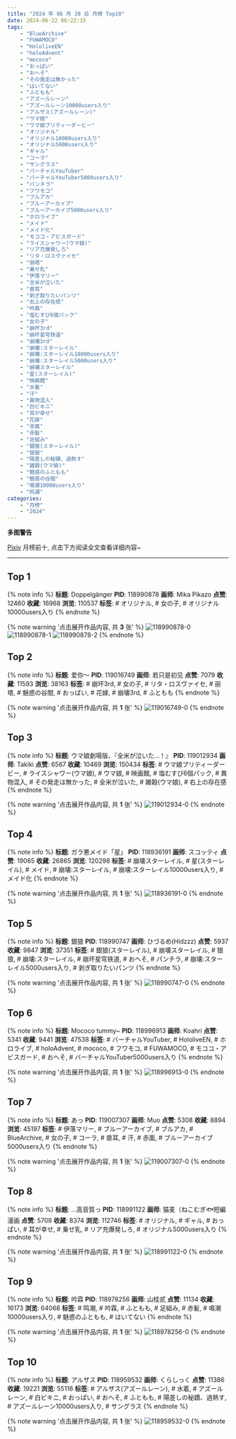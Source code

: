 ```yaml
---
title: "2024 年 06 月 20 日 月榜 Top10"
date: 2024-06-22 06:22:15
tags:
    - "BlueArchive"
    - "FUWAMOCO"
    - "HololiveEN"
    - "holoAdvent"
    - "mococo"
    - "おっぱい"
    - "おへそ"
    - "その発走は無かった"
    - "はいてない"
    - "ふともも"
    - "アズールレーン"
    - "アズールレーン10000users入り"
    - "アルザス(アズールレーン)"
    - "ウマ娘"
    - "ウマ娘プリティーダービー"
    - "オリジナル"
    - "オリジナル10000users入り"
    - "オリジナル5000users入り"
    - "ギャル"
    - "コーラ"
    - "サングラス"
    - "バーチャルYouTuber"
    - "バーチャルYouTuber5000users入り"
    - "パンチラ"
    - "フワモコ"
    - "ブルアカ"
    - "ブルーアーカイブ"
    - "ブルーアーカイブ5000users入り"
    - "ホロライブ"
    - "メイド"
    - "メイド化"
    - "モココ・アビスガード"
    - "ライスシャワー(ウマ娘)"
    - "リア充爆発しろ"
    - "リタ・ロスヴァイセ"
    - "丽塔"
    - "乗せ乳"
    - "伊落マリー"
    - "全米が泣いた"
    - "兽耳"
    - "剥ぎ取りたいパンツ"
    - "右上の存在感"
    - "吟霖"
    - "塩むすび6個パック"
    - "女の子"
    - "崩坏3rd"
    - "崩坏星穹铁道"
    - "崩壊3rd"
    - "崩壊:スターレイル"
    - "崩壊:スターレイル10000users入り"
    - "崩壊:スターレイル5000users入り"
    - "崩壊スターレイル"
    - "星(スターレイル)"
    - "映画館"
    - "水着"
    - "汗"
    - "異物混入"
    - "白ビキニ"
    - "耳が幸せ"
    - "花嫁"
    - "赤面"
    - "赤髪"
    - "足組み"
    - "銀狼(スターレイル)"
    - "银狼"
    - "陽差しの秘蹟、過熱す"
    - "雑穀(ウマ娘)"
    - "魅惑のふともも"
    - "魅惑の谷間"
    - "鳴潮10000users入り"
    - "鸣潮"
categories:
    - "月榜"
    - "2024"
---
```


<i class="fa fa-triangle-exclamation"></i>**多图警告**<i class="fa fa-triangle-exclamation"></i>

[Pixiv](https://www.pixiv.net/) 月榜前十, 点击下方阅读全文查看详细内容~

<!-- more -->

---

## Top 1

{% note info %}
**标题**: Doppelgänger
**PID**: 118990878 **画师**: Mika Pikazo
**点赞**: 12460 **收藏**: 16968 **浏览**: 110537
**标签**: # オリジナル, # 女の子, # オリジナル10000users入り
{% endnote %}

{% note warning '点击展开作品内容, 共 **3** 张' %}
![118990878-0](https://i.pixiv.re/img-original/img/2024/05/24/00/00/58/118990878_p0.png)
![118990878-1](https://i.pixiv.re/img-original/img/2024/05/24/00/00/58/118990878_p1.png)
![118990878-2](https://i.pixiv.re/img-original/img/2024/05/24/00/00/58/118990878_p2.png)
{% endnote %}

## Top 2

{% note info %}
**标题**: 爱你～
**PID**: 119016749 **画师**: 若只是初见
**点赞**: 7079 **收藏**: 11593 **浏览**: 38163
**标签**: # 崩坏3rd, # 女の子, # リタ・ロスヴァイセ, # 丽塔, # 魅惑の谷間, # おっぱい, # 花嫁, # 崩壊3rd, # ふともも
{% endnote %}

{% note warning '点击展开作品内容, 共 **1** 张' %}
![119016749-0](https://i.pixiv.re/img-original/img/2024/05/24/23/13/42/119016749_p0.jpg)
{% endnote %}

## Top 3

{% note info %}
**标题**: ウマ娘劇場版、『全米が泣いた…！』
**PID**: 119012934 **画师**: Takiki
**点赞**: 6567 **收藏**: 10469 **浏览**: 150434
**标签**: # ウマ娘プリティーダービー, # ライスシャワー(ウマ娘), # ウマ娘, # 映画館, # 塩むすび6個パック, # 異物混入, # その発走は無かった, # 全米が泣いた, # 雑穀(ウマ娘), # 右上の存在感
{% endnote %}

{% note warning '点击展开作品内容, 共 **1** 张' %}
![119012934-0](https://i.pixiv.re/img-original/img/2024/05/24/21/20/28/119012934_p0.png)
{% endnote %}

## Top 4

{% note info %}
**标题**: ガラ悪メイド「星」
**PID**: 118936191 **画师**: スコッティ
**点赞**: 19065 **收藏**: 26865 **浏览**: 120298
**标签**: # 崩壊スターレイル, # 星(スターレイル), # メイド, # 崩壊:スターレイル, # 崩壊:スターレイル10000users入り, # メイド化
{% endnote %}

{% note warning '点击展开作品内容, 共 **1** 张' %}
![118936191-0](https://i.pixiv.re/img-original/img/2024/05/22/00/00/26/118936191_p0.jpg)
{% endnote %}

## Top 5

{% note info %}
**标题**: 銀狼
**PID**: 118990747 **画师**: ひづるめ(Hidzzz)
**点赞**: 5937 **收藏**: 9847 **浏览**: 37351
**标签**: # 銀狼(スターレイル), # 崩壊スターレイル, # 银狼, # 崩壊:スターレイル, # 崩坏星穹铁道, # おへそ, # パンチラ, # 崩壊:スターレイル5000users入り, # 剥ぎ取りたいパンツ
{% endnote %}

{% note warning '点击展开作品内容, 共 **1** 张' %}
![118990747-0](https://i.pixiv.re/img-original/img/2024/05/24/00/00/24/118990747_p0.jpg)
{% endnote %}

## Top 6

{% note info %}
**标题**: Mococo tummy~
**PID**: 118996913 **画师**: Koahri
**点赞**: 5341 **收藏**: 9441 **浏览**: 47538
**标签**: # バーチャルYouTuber, # HololiveEN, # ホロライブ, # holoAdvent, # mococo, # フワモコ, # FUWAMOCO, # モココ・アビスガード, # おへそ, # バーチャルYouTuber5000users入り
{% endnote %}

{% note warning '点击展开作品内容, 共 **1** 张' %}
![118996913-0](https://i.pixiv.re/img-original/img/2024/05/24/06/08/49/118996913_p0.png)
{% endnote %}

## Top 7

{% note info %}
**标题**: あっ
**PID**: 119007307 **画师**: Muo
**点赞**: 5308 **收藏**: 8894 **浏览**: 45197
**标签**: # 伊落マリー, # ブルーアーカイブ, # ブルアカ, # BlueArchive, # 女の子, # コーラ, # 兽耳, # 汗, # 赤面, # ブルーアーカイブ5000users入り
{% endnote %}

{% note warning '点击展开作品内容, 共 **1** 张' %}
![119007307-0](https://i.pixiv.re/img-original/img/2024/05/24/18/06/26/119007307_p0.png)
{% endnote %}

## Top 8

{% note info %}
**标题**: …高音質っ
**PID**: 118991122 **画师**: 猫麦（ねこむぎ🐟短編漫画
**点赞**: 5708 **收藏**: 8374 **浏览**: 112746
**标签**: # オリジナル, # ギャル, # おっぱい, # 耳が幸せ, # 乗せ乳, # リア充爆発しろ, # オリジナル5000users入り
{% endnote %}

{% note warning '点击展开作品内容, 共 **1** 张' %}
![118991122-0](https://i.pixiv.re/img-original/img/2024/05/24/00/04/31/118991122_p0.png)
{% endnote %}

## Top 9

{% note info %}
**标题**: 吟霖
**PID**: 118978256 **画师**: 山桂贰
**点赞**: 11134 **收藏**: 16173 **浏览**: 64068
**标签**: # 鸣潮, # 吟霖, # ふともも, # 足組み, # 赤髪, # 鳴潮10000users入り, # 魅惑のふともも, # はいてない
{% endnote %}

{% note warning '点击展开作品内容, 共 **1** 张' %}
![118978256-0](https://i.pixiv.re/img-original/img/2024/05/23/16/36/47/118978256_p0.jpg)
{% endnote %}

## Top 10

{% note info %}
**标题**: アルザス
**PID**: 118959532 **画师**: くらしっく
**点赞**: 11386 **收藏**: 19221 **浏览**: 55116
**标签**: # アルザス(アズールレーン), # 水着, # アズールレーン, # 白ビキニ, # おっぱい, # おへそ, # ふともも, # 陽差しの秘蹟、過熱す, # アズールレーン10000users入り, # サングラス
{% endnote %}

{% note warning '点击展开作品内容, 共 **1** 张' %}
![118959532-0](https://i.pixiv.re/img-original/img/2024/05/22/22/00/03/118959532_p0.jpg)
{% endnote %}
